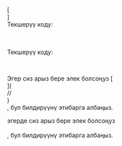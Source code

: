 [<br host>]<br action>Текшерүү коду:<br code>

<br url><br action>Текшерүү коду:

<br code>

Эгер сиз арыз бере элек болсоңуз [<br host>](<br protocol>//<br host>)<br action>, бул билдирүүнү этибарга албаңыз.

эгерде сиз арыз бере элек болсоңуз<br url><br action>, бул билдирүүнү этибарга албаңыз.
